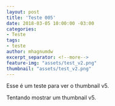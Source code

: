 ```yaml
---
layout: post
title: 'Teste 005'
date: 2018-03-05 10:00:00 -03:00
categories:
- Teste
tags:
- teste
author: mhagnumdw
excerpt_separator: <!--more-->
feature-img: "assets/test_v2.png"
thumbnail: "assets/test_v2.png"
---
```


Esse é um teste para ver o thumbnail v5.

<!--more-->

Tentando mostrar um thumbnail v5.